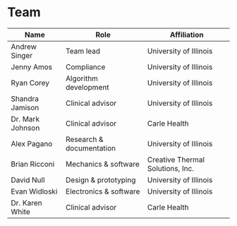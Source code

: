 # Team

| Name | Role | Affiliation |
| ---- | ---- | ----------- |
| Andrew Singer | Team lead | University of Illinois |
| Jenny Amos | Compliance | University of Illinois |
| Ryan Corey | Algorithm development | University of Illinois |
| Shandra Jamison | Clinical advisor | University of Illinois |
| Dr. Mark Johnson | Clinical advisor | Carle Health |
| Alex Pagano | Research & documentation | University of Illinois |
| Brian Ricconi | Mechanics & software | Creative Thermal Solutions, Inc. |
| David Null | Design & prototyping | University of Illinois |
| Evan Widloski | Electronics & software | University of Illinois |
| Dr. Karen White | Clinical advisor | Carle Health |
